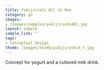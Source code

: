 ```yaml
---
title: Yukijirushi All in One
category: go
images:
- /images/samples/yukijirushi401.jpg
layout: sample
sample_link: ''
tags:
- Conceptual design
thumb: /images/thumb/yukijirushi4_t.jpg
---
```

Concept for yogurt and a cultured milk drink.
